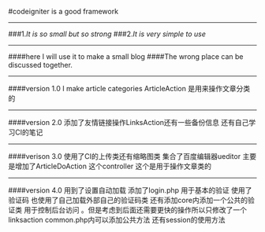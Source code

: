 #codeigniter is a good framework
***
###1.*It is so small but so strong*
###2.*It is very simple to use*
***
####here I will use it to make a small blog
####The wrong place can be discussed together.
***
####version 1.0 I make article categories ArticleAction 是用来操作文章分类的
***
####version 2.0 添加了友情链接操作LinksAction还有一些备份信息  还有自己学习CI的笔记
***
####verison 3.0 使用了CI的上传类还有缩略图类 集合了百度编辑器ueditor 主要是增加了ArticleDoAction 这个controller 这个是用于操作文章类的
***
####version 4.0 用到了设置自动加载 添加了login.php 用于基本的验证  使用了验证码 也使用了自己加载外部自己的验证码类   还有添加core内添加一个公共的验证类  用于控制后台访问 。但是考虑到后面还需要更快的操作所以只修改了一个linksaction  common.php内可以添加公共方法   还有session的使用方法
